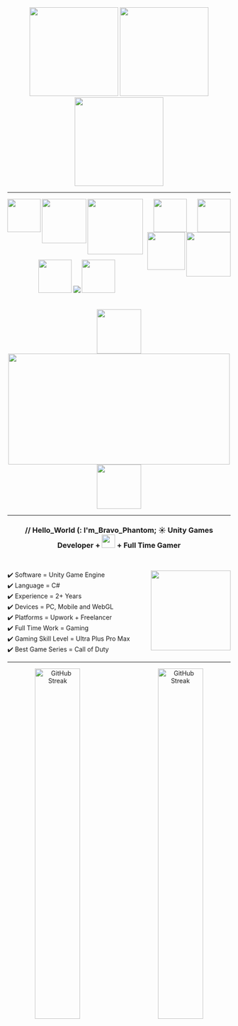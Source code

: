<div id="header" align="center">
  <img src="https://i.giphy.com/media/v1.Y2lkPTc5MGI3NjExcXZiMGhzczl1cno1YzhrbXRrbTZqc3g2eWFlNnNpeXVmbHEzNXFpaCZlcD12MV9pbnRlcm5hbF9naWZfYnlfaWQmY3Q9cw/fynAG6TbXlff9iUL1c/giphy.gif" width="200"/>
  <img src="https://i.giphy.com/media/v1.Y2lkPTc5MGI3NjExMGh5bHdydmw0aXVtaHZxcDVrMXJkdnQ2dGI1am9hMWlvb3J6bmpocSZlcD12MV9pbnRlcm5hbF9naWZfYnlfaWQmY3Q9cw/e66KfaMalmDFoGMf9c/giphy.gif" width="200"/>  
  <img src="https://i.giphy.com/media/v1.Y2lkPTc5MGI3NjExcXZiMGhzczl1cno1YzhrbXRrbTZqc3g2eWFlNnNpeXVmbHEzNXFpaCZlcD12MV9pbnRlcm5hbF9naWZfYnlfaWQmY3Q9cw/fynAG6TbXlff9iUL1c/giphy.gif" width="200"/>  
</div>

<hr>

<div id="badges"  align="center">
  
  <img src="https://img.shields.io/badge/Work📄-black?style=for-the-badge" width="75" align="left">
  
  <a href="https://www.upwork.com/freelancers/~01254b3114eeee3e48">
  <img src="https://img.shields.io/badge/Upwork-green?logo=upwork&logoColor=white&style=for-the-badge" width="100" align="left">
  </a>
  
  <a href="https://www.freelancer.pk/u/nabeelasad2007?redesign=t">
  <img src="https://img.shields.io/badge/Freelancer-blue?logo=freelancer&logoColor=white&style=for-the-badge" width="125"align="left">
  </a>

  <a href="https://bravophantom.itch.io/">
  <img src="https://img.shields.io/badge/Itch-purple?logo=itch.io&logoColor=white&style=for-the-badge" width="75"align="centre">
  </a>

  <img src="https://img.shields.io/badge/Gaming📄-black?style=for-the-badge" width="75" align="right">
  
  <a href="https://www.youtube.com/@BravoPhantom">
  <img src="https://img.shields.io/badge/Youtube-red?logo=Youtube&logoColor=white&style=for-the-badge" width="100" align="right">
  </a>
  
  <a href="https://steamcommunity.com/id/bravophantom/">
  <img src="https://img.shields.io/badge/Steam-blue?logo=steam&logoColor=white&style=for-the-badge" width="85"align="right">
  </a>

  <br><br>

  <img src="https://img.shields.io/badge/---------------------black?style=for-the-badge" width="75" align="centre">
  <img src="https://komarev.com/ghpvc/?username=bravo-phantom&style=flat-square&color=blueviolet" align="centre">
  <img src="https://img.shields.io/badge/---------------------black?style=for-the-badge" width="75" align="centre">

</div>
<br>
<br>
<div align="center">
  <img src="https://i.giphy.com/media/v1.Y2lkPTc5MGI3NjExY2lucXc3ZW80czl1Y3hmdTFlOGkydWk3eG9pbDZtaTBxamdzbTNhbyZlcD12MV9pbnRlcm5hbF9naWZfYnlfaWQmY3Q9cw/VfrLCmybNyDcVc5lfU/giphy.gif" height="100"/>
  <img src="https://i.giphy.com/media/v1.Y2lkPTc5MGI3NjExN3J0bTlkM2UycTh1NnZhb3V1ZTA3bjFzOGh2ZGo3a216NHMwdmJqeSZlcD12MV9pbnRlcm5hbF9naWZfYnlfaWQmY3Q9Zw/ksGpB3UybkYLzZmMjL/giphy.gif" width="500" height="250"/>
  <img src="https://i.giphy.com/media/v1.Y2lkPTc5MGI3NjExY2lucXc3ZW80czl1Y3hmdTFlOGkydWk3eG9pbDZtaTBxamdzbTNhbyZlcD12MV9pbnRlcm5hbF9naWZfYnlfaWQmY3Q9cw/VfrLCmybNyDcVc5lfU/giphy.gif" height="100"/>
</div>

<hr>

<div id="about-me" align="center">
  <h3>
  // Hello_World (: I'm_Bravo_Phantom; ☀
    Unity Games Developer + <img src="https://i.giphy.com/media/v1.Y2lkPTc5MGI3NjExODF5anFhdG5scG0ybnowcDMzaDJ3cm1maDhsNXNwMDRrdm91N25wcyZlcD12MV9pbnRlcm5hbF9naWZfYnlfaWQmY3Q9Zw/DVLJcMJNFGDqosxnwo/giphy.gif" width="30"> + Full Time Gamer
  </h3>

<br>

<p align="left">
✔️ Software = Unity Game Engine <img src="https://i.giphy.com/media/v1.Y2lkPTc5MGI3NjExMmM1N2NzdzJmd21qMGF6NWRqczZ5NzhlbDBuMmJlaHM2eWpqYjBvcCZlcD12MV9pbnRlcm5hbF9naWZfYnlfaWQmY3Q9Zw/ThrM4jEi2lBxd7X2yz/giphy.gif" align="right" width="180"> <br>
✔️ Language = C# <br>
✔️ Experience = 2+ Years <br>
✔️ Devices = PC, Mobile and WebGL <br>
✔️ Platforms = Upwork + Freelancer <br>
✔️ Full Time Work = Gaming <br>
✔️ Gaming Skill Level = Ultra Plus Pro Max <br>
✔️ Best Game Series = Call of Duty <br>
</p>
  
</div>

<hr>

<div id="Stats" align="center">

<a href="https://git.io/streak-stats"><img src="https://github-readme-streak-stats.herokuapp.com?user=bravo-phantom&theme=vision-friendly-dark&border_radius=1&card_width=400&hide_current_streak=true&hide_longest_streak=true" alt="GitHub Streak" width="45%" align="left"/></a> <a href="https://git.io/streak-stats"><img src="https://github-readme-streak-stats.herokuapp.com?user=bravo-phantom&theme=vision-friendly-dark&border_radius=1&card_width=400&hide_total_contributions=true" alt="GitHub Streak" width="45%" align="right"/></a>

</div>
